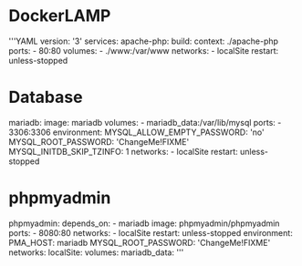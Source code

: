 # DockerLAMP


'''YAML
version: '3'
services: 
  apache-php:
    build:
      context: ./apache-php
    ports:
      - 80:80
    volumes:
      - ./www:/var/www
    networks:
      - localSite
    restart: unless-stopped
  # Database
  mariadb:
    image: mariadb
    volumes:
      - mariadb_data:/var/lib/mysql
    ports:
      - 3306:3306
    environment:
      MYSQL_ALLOW_EMPTY_PASSWORD: 'no'
      MYSQL_ROOT_PASSWORD: 'ChangeMe!FIXME'
      MYSQL_INITDB_SKIP_TZINFO: 1
    networks:
      - localSite
    restart: unless-stopped
  # phpmyadmin
  phpmyadmin:
    depends_on:
      - mariadb
    image: phpmyadmin/phpmyadmin
    ports:
      - 8080:80
    networks:
      - localSite
    restart: unless-stopped
    environment:
      PMA_HOST: mariadb
      MYSQL_ROOT_PASSWORD: 'ChangeMe!FIXME'
networks:
  localSite:
volumes:
  mariadb_data:
'''
